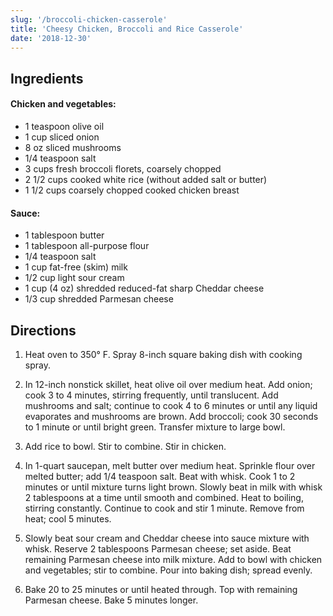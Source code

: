 ```yaml
---
slug: '/broccoli-chicken-casserole'
title: 'Cheesy Chicken, Broccoli and Rice Casserole'
date: '2018-12-30'
---
```


## Ingredients

#### Chicken and vegetables:

- 1 teaspoon olive oil
- 1 cup sliced onion
- 8 oz sliced mushrooms
- 1/4 teaspoon salt
- 3 cups fresh broccoli florets, coarsely chopped
- 2 1/2 cups cooked white rice (without added salt or butter)
- 1 1/2 cups coarsely chopped cooked chicken breast

#### Sauce:

- 1 tablespoon butter
- 1 tablespoon all-purpose flour
- 1/4 teaspoon salt
- 1 cup fat-free (skim) milk
- 1/2 cup light sour cream
- 1 cup (4 oz) shredded reduced-fat sharp Cheddar cheese
- 1/3 cup shredded Parmesan cheese

## Directions

1. Heat oven to 350° F. Spray 8-inch square baking dish with cooking spray.

2. In 12-inch nonstick skillet, heat olive oil over medium heat. Add onion; cook 3 to 4 minutes, stirring frequently, until translucent. Add mushrooms and salt; continue to cook 4 to 6 minutes or until any liquid evaporates and mushrooms are brown. Add broccoli; cook 30 seconds to 1 minute or until bright green. Transfer mixture to large bowl.

3. Add rice to bowl. Stir to combine. Stir in chicken.

4. In 1-quart saucepan, melt butter over medium heat. Sprinkle flour over melted butter; add 1/4 teaspoon salt. Beat with whisk. Cook 1 to 2 minutes or until mixture turns light brown. Slowly beat in milk with whisk 2 tablespoons at a time until smooth and combined. Heat to boiling, stirring constantly. Continue to cook and stir 1 minute. Remove from heat; cool 5 minutes.

5. Slowly beat sour cream and Cheddar cheese into sauce mixture with whisk. Reserve 2 tablespoons Parmesan cheese; set aside. Beat remaining Parmesan cheese into milk mixture. Add to bowl with chicken and vegetables; stir to combine. Pour into baking dish; spread evenly.

6. Bake 20 to 25 minutes or until heated through. Top with remaining Parmesan cheese. Bake 5 minutes longer.
